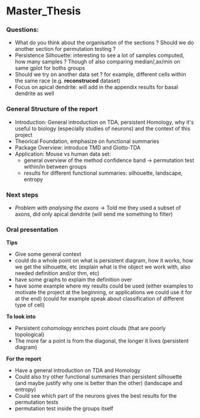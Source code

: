 # Master_Thesis

### Questions:
- What do you think about the organisation of the sections ? Should we do another section for permutation testing ? 
- Persistence Silhouette: interesting to see a lot of samples computed, how many samples ? Though of also comparing median/,ax/min on same gplot for boths groups
- Should we try on another data set ? for example, different cells within the same race (e.g. **reconstruced** dataset)
- Focus on apical dendrite: will add in the appendix results for basal dendrite as well

### General Structure of the report
- Introduction: General introduction on TDA, persistent Homology, why it's useful to biology (especially studies of neurons) and the context of this project
- Theorical Foundation, emphasize on functional summaries 
- Package Overview: introduce TMD and Giotto-TDA
- Application: Mouse vs human data set:
    - general overview of the method confidence band -> permutation test within/in between groups
    - results for different functional summaries: silhouette, landscape, entropy


### Next steps
- *Problem with analysing the axons* $\to$ Told me they used a subset of axons, did only apical dendrite (will send me something to filter)

### Oral presentation

**Tips**

- Give some general context
- could do a whole point on what is persistent diagram, how it works, how we get the silhouette, etc (explain what is the object we work with, also needed definition and/or thm, etc)
- have some graphs to explain the definition over
- have some example where my results could be used (either examples to motivate the project at the beginning, or applications we could use it for at the end) (could for example speak about classification of different type of cell)


**To look into**
- Persistent cohomology enriches point clouds (that are poorly topological)
- The more far a point is from the diagonal, the longer it lives (persistent diagram)

**For the report**
- Have a general introduction on TDA and Homology
- Could also try other functional summaries than persistent silhouette (and maybe justify why one is better than the other) (landscape and entropy)
- Could see which part of the neurons gives the best results for the permutation tests
- permutation test inside the groups itself

